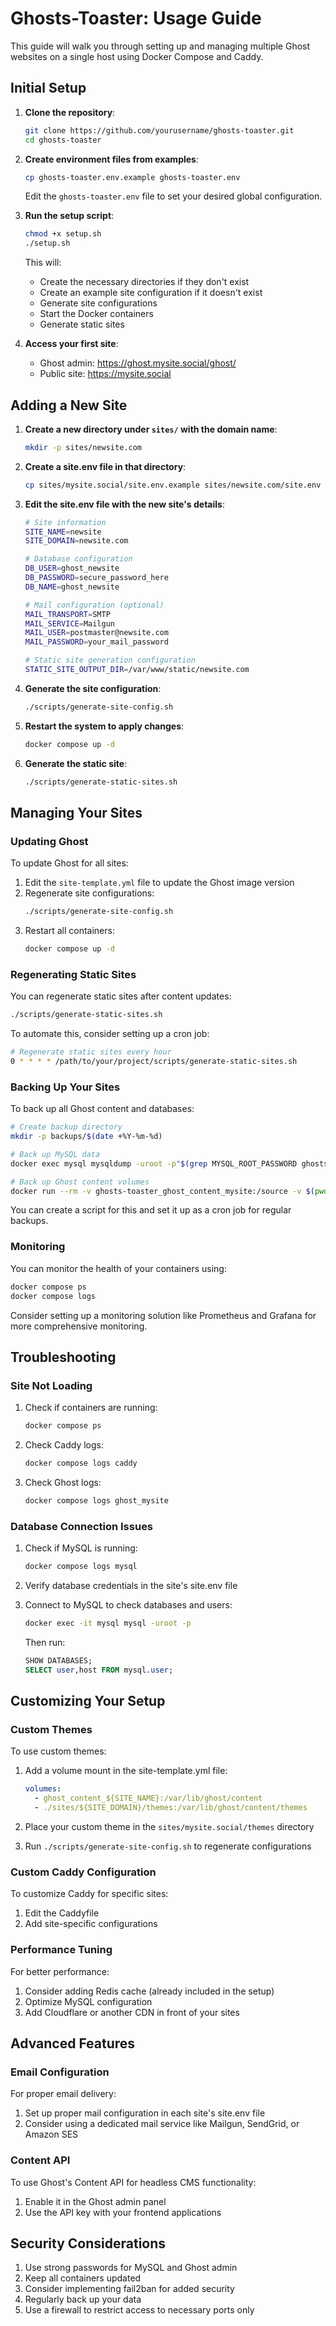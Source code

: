 # Ghosts-Toaster: Usage Guide

This guide will walk you through setting up and managing multiple Ghost websites on a single host using Docker Compose and Caddy.

## Initial Setup

1. **Clone the repository**:
   ```bash
   git clone https://github.com/yourusername/ghosts-toaster.git
   cd ghosts-toaster
   ```

2. **Create environment files from examples**:
   ```bash
   cp ghosts-toaster.env.example ghosts-toaster.env
   ```
   
   Edit the `ghosts-toaster.env` file to set your desired global configuration.

3. **Run the setup script**:
   ```bash
   chmod +x setup.sh
   ./setup.sh
   ```
   
   This will:
   - Create the necessary directories if they don't exist
   - Create an example site configuration if it doesn't exist
   - Generate site configurations
   - Start the Docker containers
   - Generate static sites

4. **Access your first site**:
   - Ghost admin: https://ghost.mysite.social/ghost/
   - Public site: https://mysite.social

## Adding a New Site

1. **Create a new directory under `sites/` with the domain name**:
   ```bash
   mkdir -p sites/newsite.com
   ```

2. **Create a site.env file in that directory**:
   ```bash
   cp sites/mysite.social/site.env.example sites/newsite.com/site.env
   ```

3. **Edit the site.env file with the new site's details**:
   ```bash
   # Site information
   SITE_NAME=newsite
   SITE_DOMAIN=newsite.com
   
   # Database configuration
   DB_USER=ghost_newsite
   DB_PASSWORD=secure_password_here
   DB_NAME=ghost_newsite
   
   # Mail configuration (optional)
   MAIL_TRANSPORT=SMTP
   MAIL_SERVICE=Mailgun
   MAIL_USER=postmaster@newsite.com
   MAIL_PASSWORD=your_mail_password
   
   # Static site generation configuration
   STATIC_SITE_OUTPUT_DIR=/var/www/static/newsite.com
   ```

4. **Generate the site configuration**:
   ```bash
   ./scripts/generate-site-config.sh
   ```

5. **Restart the system to apply changes**:
   ```bash
   docker compose up -d
   ```

6. **Generate the static site**:
   ```bash
   ./scripts/generate-static-sites.sh
   ```

## Managing Your Sites

### Updating Ghost

To update Ghost for all sites:

1. Edit the `site-template.yml` file to update the Ghost image version
2. Regenerate site configurations:
   ```bash
   ./scripts/generate-site-config.sh
   ```
3. Restart all containers:
   ```bash
   docker compose up -d
   ```

### Regenerating Static Sites

You can regenerate static sites after content updates:

```bash
./scripts/generate-static-sites.sh
```

To automate this, consider setting up a cron job:

```bash
# Regenerate static sites every hour
0 * * * * /path/to/your/project/scripts/generate-static-sites.sh
```

### Backing Up Your Sites

To back up all Ghost content and databases:

```bash
# Create backup directory
mkdir -p backups/$(date +%Y-%m-%d)

# Back up MySQL data
docker exec mysql mysqldump -uroot -p"$(grep MYSQL_ROOT_PASSWORD ghosts-toaster.env | cut -d= -f2)" --all-databases > backups/$(date +%Y-%m-%d)/all-databases.sql

# Back up Ghost content volumes
docker run --rm -v ghosts-toaster_ghost_content_mysite:/source -v $(pwd)/backups/$(date +%Y-%m-%d)/ghost_content_mysite:/backup alpine tar -czf /backup/content.tar.gz -C /source .
```

You can create a script for this and set it up as a cron job for regular backups.

### Monitoring

You can monitor the health of your containers using:

```bash
docker compose ps
docker compose logs
```

Consider setting up a monitoring solution like Prometheus and Grafana for more comprehensive monitoring.

## Troubleshooting

### Site Not Loading

1. Check if containers are running:
   ```bash
   docker compose ps
   ```

2. Check Caddy logs:
   ```bash
   docker compose logs caddy
   ```

3. Check Ghost logs:
   ```bash
   docker compose logs ghost_mysite
   ```

### Database Connection Issues

1. Check if MySQL is running:
   ```bash
   docker compose logs mysql
   ```

2. Verify database credentials in the site's site.env file

3. Connect to MySQL to check databases and users:
   ```bash
   docker exec -it mysql mysql -uroot -p
   ```
   Then run:
   ```sql
   SHOW DATABASES;
   SELECT user,host FROM mysql.user;
   ```

## Customizing Your Setup

### Custom Themes

To use custom themes:

1. Add a volume mount in the site-template.yml file:
   ```yaml
   volumes:
     - ghost_content_${SITE_NAME}:/var/lib/ghost/content
     - ./sites/${SITE_DOMAIN}/themes:/var/lib/ghost/content/themes
   ```

2. Place your custom theme in the `sites/mysite.social/themes` directory

3. Run `./scripts/generate-site-config.sh` to regenerate configurations

### Custom Caddy Configuration

To customize Caddy for specific sites:

1. Edit the Caddyfile
2. Add site-specific configurations

### Performance Tuning

For better performance:

1. Consider adding Redis cache (already included in the setup)
2. Optimize MySQL configuration
3. Add Cloudflare or another CDN in front of your sites

## Advanced Features

### Email Configuration

For proper email delivery:

1. Set up proper mail configuration in each site's site.env file
2. Consider using a dedicated mail service like Mailgun, SendGrid, or Amazon SES

### Content API

To use Ghost's Content API for headless CMS functionality:

1. Enable it in the Ghost admin panel
2. Use the API key with your frontend applications

## Security Considerations

1. Use strong passwords for MySQL and Ghost admin
2. Keep all containers updated
3. Consider implementing fail2ban for added security
4. Regularly back up your data
5. Use a firewall to restrict access to necessary ports only

